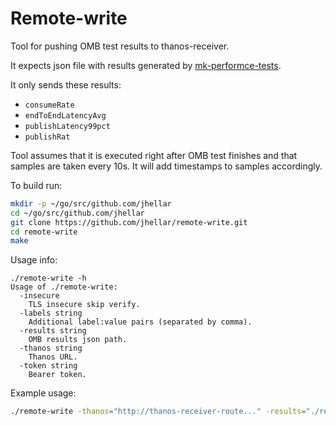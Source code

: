 # Remote-write

Tool for pushing OMB test results to thanos-receiver.

It expects json file with results generated by [mk-performce-tests](https://gitlab.cee.redhat.com/mk-bin-packing/mk-performance-tests).

It only sends these results:

- `consumeRate`
- `endToEndLatencyAvg`
- `publishLatency99pct`
- `publishRat`

Tool assumes that it is executed right after OMB test finishes and that samples are taken every 10s. It will add timestamps to samples accordingly.

To build run:

```bash
mkdir -p ~/go/src/github.com/jhellar
cd ~/go/src/github.com/jhellar
git clone https://github.com/jhellar/remote-write.git
cd remote-write
make
```

Usage info:

```text
./remote-write -h
Usage of ./remote-write:
  -insecure
    TLS insecure skip verify.
  -labels string
    Additional label:value pairs (separated by comma).
  -results string
    OMB results json path.
  -thanos string
    Thanos URL.
  -token string
    Bearer token.
```

Example usage:

```bash
./remote-write -thanos="http://thanos-receiver-route..." -results="./results.json" -labels="cluster_id:perf_test_cluster_a" -insecure -token="..."
```
